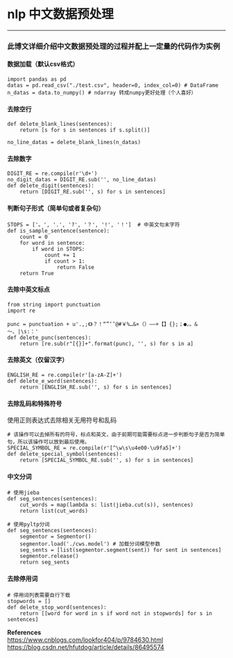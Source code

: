 # nlp 中文数据预处理

-----------------------------------------

### 此博文详细介绍中文数据预处理的过程并配上一定量的代码作为实例

#### 数据加载（默认csv格式）

    import pandas as pd
    datas = pd.read_csv("./test.csv", header=0, index_col=0) # DataFrame
    n_datas = data.to_numpy() # ndarray 转成numpy更好处理（个人喜好）

#### 去除空行

    def delete_blank_lines(sentences):
        return [s for s in sentences if s.split()]

    no_line_datas = delete_blank_lines(n_datas)

#### 去除数字

    DIGIT_RE = re.compile(r'\d+')
    no_digit_datas = DIGIT_RE.sub('', no_line_datas)
    def delete_digit(sentences):
        return [DIGIT_RE.sub('', s) for s in sentences]

#### 判断句子形式（简单句或者复杂句）

    STOPS = ['。', '.', '?', '？', '!', '！']  # 中英文句末字符
    def is_sample_sentence(sentence):
        count = 0
        for word in sentence:
            if word in STOPS:
                count += 1
                if count > 1:
                    return False
        return True
            
#### 去除中英文标点

    from string import punctuation
    import re

    punc = punctuation + u'.,;《》？！“”‘’@#￥%…&×（）——+【】{};；●，。&～、|\s:：'
    def delete_punc(sentences):
        return [re.sub(r"[{}]+".format(punc), '', s) for s in a]

#### 去除英文（仅留汉字）

    ENGLISH_RE = re.compile(r'[a-zA-Z]+')
    def delete_e_word(sentences):
        return [ENGLISH_RE.sub('', s) for s in sentences]

#### 去除乱码和特殊符号
使用正则表达式去除相关无用符号和乱码
    
    # 该操作可以去掉所有的符号，标点和英文，由于前期可能需要标点进一步判断句子是否为简单句，所以该操作可以放到最后使用。
    SPECIAL_SYMBOL_RE = re.compile(r'[^\w\s\u4e00-\u9fa5]+')
    def delete_special_symbol(sentences):
        return [SPECIAL_SYMBOL_RE.sub('', s) for s in sentences]

#### 中文分词

    # 使用jieba
    def seg_sentences(sentences):
        cut_words = map(lambda s: list(jieba.cut(s)), sentences)
        return list(cut_words)

    # 使用pyltp分词
    def seg_sentences(sentences):
        segmentor = Segmentor()
        segmentor.load('./cws.model') # 加载分词模型参数
        seg_sents = [list(segmentor.segment(sent)) for sent in sentences]
        segmentor.release()
        return seg_sents

#### 去除停用词
    
    # 停用词列表需要自行下载
    stopwords = []
    def delete_stop_word(sentences):
        return [[word for word in s if word not in stopwords] for s in sentences]

__References__  
https://www.cnblogs.com/lookfor404/p/9784630.html  
https://blog.csdn.net/hfutdog/article/details/86495574